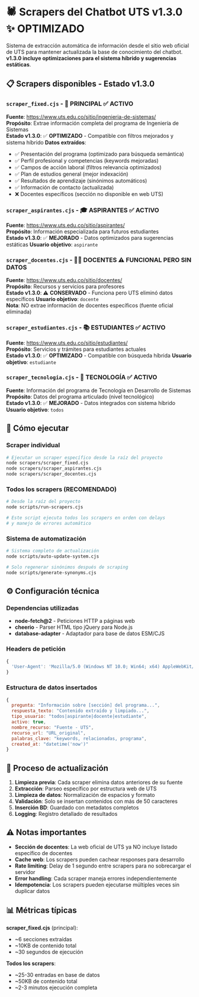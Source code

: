 # 🕷️ Scrapers del Chatbot UTS v1.3.0 ✨ OPTIMIZADO

Sistema de extracción automática de información desde el sitio web oficial de UTS para mantener actualizada la base de conocimiento del chatbot. **v1.3.0 incluye optimizaciones para el sistema híbrido y sugerencias estáticas**.

## 📋 Scrapers disponibles - Estado v1.3.0

### **`scraper_fixed.cjs`** - 🎯 PRINCIPAL ✅ ACTIVO
**Fuente**: https://www.uts.edu.co/sitio/ingenieria-de-sistemas/  
**Propósito**: Extrae información completa del programa de Ingeniería de Sistemas  
**Estado v1.3.0**: ✅ **OPTIMIZADO** - Compatible con filtros mejorados y sistema híbrido
**Datos extraídos**:
- ✅ Presentación del programa (optimizado para búsqueda semántica)
- ✅ Perfil profesional y competencias (keywords mejoradas)
- ✅ Campos de acción laboral (filtros relevancia optimizados)
- ✅ Plan de estudios general (mejor indexación)
- ✅ Resultados de aprendizaje (sinónimos automáticos)
- ✅ Información de contacto (actualizada)
- ❌ Docentes específicos (sección no disponible en web UTS)

### **`scraper_aspirantes.cjs`** - 🎓 ASPIRANTES ✅ ACTIVO
**Fuente**: https://www.uts.edu.co/sitio/aspirantes/  
**Propósito**: Información especializada para futuros estudiantes  
**Estado v1.3.0**: ✅ **MEJORADO** - Datos optimizados para sugerencias estáticas
**Usuario objetivo**: `aspirante`

### **`scraper_docentes.cjs`** - 👨‍🏫 DOCENTES ⚠️ FUNCIONAL PERO SIN DATOS
**Fuente**: https://www.uts.edu.co/sitio/docentes/  
**Propósito**: Recursos y servicios para profesores  
**Estado v1.3.0**: ⚠️ **CONSERVADO** - Funciona pero UTS eliminó datos específicos
**Usuario objetivo**: `docente`  
**Nota**: NO extrae información de docentes específicos (fuente oficial eliminada)

### **`scraper_estudiantes.cjs`** - 📚 ESTUDIANTES ✅ ACTIVO  
**Fuente**: https://www.uts.edu.co/sitio/estudiantes/  
**Propósito**: Servicios y trámites para estudiantes actuales  
**Estado v1.3.0**: ✅ **OPTIMIZADO** - Compatible con búsqueda híbrida
**Usuario objetivo**: `estudiante`

### **`scraper_tecnologia.cjs`** - 🔧 TECNOLOGÍA ✅ ACTIVO
**Fuente**: Información del programa de Tecnología en Desarrollo de Sistemas  
**Propósito**: Datos del programa articulado (nivel tecnológico)  
**Estado v1.3.0**: ✅ **MEJORADO** - Datos integrados con sistema híbrido
**Usuario objetivo**: `todos`

## 🚀 Cómo ejecutar

### Scraper individual
```bash
# Ejecutar un scraper específico desde la raíz del proyecto
node scrapers/scraper_fixed.cjs
node scrapers/scraper_aspirantes.cjs
node scrapers/scraper_docentes.cjs
```

### Todos los scrapers (RECOMENDADO)
```bash
# Desde la raíz del proyecto
node scripts/run-scrapers.cjs

# Este script ejecuta todos los scrapers en orden con delays
# y manejo de errores automático
```

### Sistema de automatización
```bash
# Sistema completo de actualización
node scripts/auto-update-system.cjs

# Solo regenerar sinónimos después de scraping
node scripts/generate-synonyms.cjs
```

## ⚙️ Configuración técnica

### Dependencias utilizadas
- **node-fetch@2** - Peticiones HTTP a páginas web
- **cheerio** - Parser HTML tipo jQuery para Node.js  
- **database-adapter** - Adaptador para base de datos ESM/CJS

### Headers de petición
```javascript
{
  'User-Agent': 'Mozilla/5.0 (Windows NT 10.0; Win64; x64) AppleWebKit/537.36'
}
```

### Estructura de datos insertados
```javascript
{
  pregunta: "Información sobre [sección] del programa...",
  respuesta_texto: "Contenido extraído y limpiado...",
  tipo_usuario: "todos|aspirante|docente|estudiante",
  activo: true,
  nombre_recurso: "Fuente - UTS",
  recurso_url: "URL_original",
  palabras_clave: "keywords, relacionadas, programa",
  created_at: "datetime('now')"
}
```

## 🔄 Proceso de actualización

1. **Limpieza previa**: Cada scraper elimina datos anteriores de su fuente
2. **Extracción**: Parseo específico por estructura web de UTS
3. **Limpieza de datos**: Normalización de espacios y formato
4. **Validación**: Solo se insertan contenidos con más de 50 caracteres
5. **Inserción BD**: Guardado con metadatos completos
6. **Logging**: Registro detallado de resultados

## ⚠️ Notas importantes

- **Sección de docentes**: La web oficial de UTS ya NO incluye listado específico de docentes
- **Cache web**: Los scrapers pueden cachear responses para desarrollo
- **Rate limiting**: Delay de 1 segundo entre scrapers para no sobrecargar el servidor
- **Error handling**: Cada scraper maneja errores independientemente
- **Idempotencia**: Los scrapers pueden ejecutarse múltiples veces sin duplicar datos

## 📊 Métricas típicas

**scraper_fixed.cjs** (principal):
- ~6 secciones extraídas
- ~10KB de contenido total
- ~30 segundos de ejecución

**Todos los scrapers**:
- ~25-30 entradas en base de datos
- ~50KB de contenido total  
- ~2-3 minutos ejecución completa

